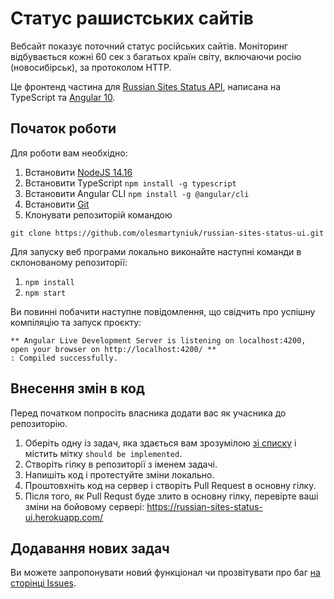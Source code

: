 ﻿# Статус рашистських сайтів

Вебсайт показує поточний статус російських сайтів. Моніторинг відбувається кожні 60 сек з багатьох країн світу, включаючи росію (новосибірськ), за протоколом HTTP. 

Це фронтенд частина для [Russian Sites Status API](https://github.com/olesmartyniuk/russian-sites-status-api), написана на TypeScript та [Angular 10](https://angular.io/).

## Початок роботи

Для роботи вам необхідно:

1. Встановити [NodeJS 14.16](https://nodejs.org/de/blog/release/v14.16.0/)
2. Встановити TypeScript `npm install -g typescript`
3. Встановити Angular CLI `npm install -g @angular/cli`
2. Встановити [Git](https://git-scm.com/) 
3. Клонувати репозиторій командою 

`git clone https://github.com/olesmartyniuk/russian-sites-status-ui.git`

Для запуску веб програми локально виконайте наступні команди в склонованому репозиторії:
1. `npm install`
2. `npm start`

Ви повинні побачити наступне повідомлення, що свідчить про успішну компіляцію та запуск проєкту:
```
** Angular Live Development Server is listening on localhost:4200, open your browser on http://localhost:4200/ **
: Compiled successfully.
```

## Внесення змін в код

Перед початком попросіть власника додати вас як учасника до репозиторію.

1. Оберіть одну із задач, яка здається вам зрозумілою [зі списку](https://github.com/olesmartyniuk/russian-sites-status-ui/issues) і містить мітку `should be implemented`.
2. Створіть гілку в репозиторії з іменем задачі.
3. Напишіть код і протестуйте зміни локально.
4. Проштовхніть код на сервер і створіть Pull Request в основну гілку.
5. Після того, як Pull Requst буде злито в основну гілку, перевірте ваші зміни на бойовому сервері: https://russian-sites-status-ui.herokuapp.com/

## Додавання нових задач

Ви можете запропонувати новий функціонал чи прозвітувати про баг [на сторінці Issues](https://github.com/olesmartyniuk/russian-sites-status-ui/issues).
